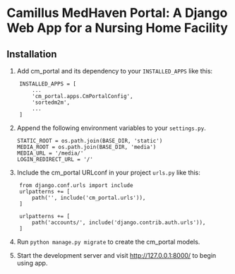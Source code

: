 ﻿# Camillus MedHaven Portal: A Django Web App for a Nursing Home Facility

## Installation
1. Add cm_portal and its dependency to your `INSTALLED_APPS` like this:
~~~~
    INSTALLED_APPS = [    
        ...
        'cm_portal.apps.CmPortalConfig',
        'sortedm2m',
        ...
    ] 
~~~~

2. Append the following environment variables to your `settings.py`.
    ~~~~
    STATIC_ROOT = os.path.join(BASE_DIR, 'static')
    MEDIA_ROOT = os.path.join(BASE_DIR, 'media')
    MEDIA_URL = '/media/'
    LOGIN_REDIRECT_URL = '/'
    ~~~~

3. Include the cm_portal URLconf in your project `urls.py` like this:
~~~~
    from django.conf.urls import include
    urlpatterns += [
        path('', include('cm_portal.urls')),
    ]

    urlpatterns += [
        path('accounts/', include('django.contrib.auth.urls')),
    ]
 ~~~~

4. Run `python manage.py migrate` to create the cm_portal models.

5. Start the development server and visit http://127.0.0.1:8000/
   to begin using app.
